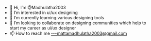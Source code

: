 - 👋 Hi, I’m @Madhulatha2003
- 👀 I’m interested in ui/ux designing
- 🌱 I’m currently learning various designing tools
- 💞️ I’m looking to collaborate on designing communities which help to start my career as ui/ux designer 
- 📫 How to reach me ---mattamadhulatha2003@gmail.com 

<!---
Madhulatha2003/Madhulatha2003 is a ✨ special ✨ repository because its `README.md` (this file) appears on your GitHub profile.
You can click the Preview link to take a look at your changes.
--->
